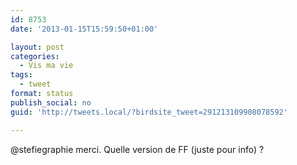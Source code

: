 ```yaml
---
id: 8753
date: '2013-01-15T15:59:50+01:00'

layout: post
categories:
  - Vis ma vie
tags:
  - tweet
format: status
publish_social: no
guid: 'http://tweets.local/?birdsite_tweet=291213109908078592'

---
```


@stefiegraphie merci. Quelle version de FF (juste pour info) ?
